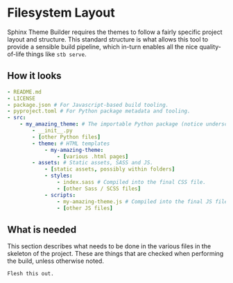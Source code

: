 # Filesystem Layout

Sphinx Theme Builder requires the themes to follow a fairly specific
project layout and structure. This standard structure is what allows
this tool to provide a sensible build pipeline, which in-turn enables
all the nice quality-of-life things like `stb serve`.

## How it looks

```yaml
- README.md
- LICENSE
- package.json # For Javascript-based build tooling.
- pyproject.toml # For Python package metadata and tooling.
- src:
    - my_amazing_theme: # The importable Python package (notice underscores)
        - __init__.py
        - [other Python files]
        - theme: # HTML templates
            - my-amazing-theme:
                - [various .html pages]
        - assets: # Static assets, SASS and JS.
            - [static assets, possibly within folders]
            - styles:
                - index.sass # Compiled into the final CSS file.
                - [other Sass / SCSS files]
            - scripts:
                - my-amazing-theme.js # Compiled into the final JS file.
                - [other JS files]
```

## What is needed

This section describes what needs to be done in the various files in the
skeleton of the project. These are things that are checked when
performing the build, unless otherwise noted.

```{todo}
Flesh this out.
```
